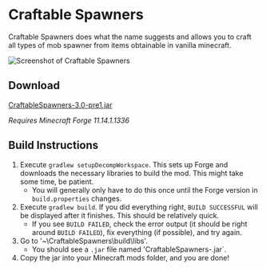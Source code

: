 # Craftable Spawners

Craftable Spawners does what the name suggests and allows you to craft all types of mob spawner from items obtainable in vanilla minecraft.

![Screenshot of Craftable Spawners](http://www.minecraftmods.com/wp-content/uploads/2013/07/craftablespawners1-1024x561.jpg)


## Download

[CraftableSpawners-3.0-pre1.jar](https://github.com/crazysnailboy/Craftable-Spawners/raw/master/builds/1.8/CraftableSpawners-3.0-pre1.jar)

*Requires Minecraft Forge 11.14.1.1336*


## Build Instructions

1. Execute `gradlew setupDecompWorkspace`. This sets up Forge and downloads the necessary libraries to build the mod. This might take some time, be patient.
    * You will generally only have to do this once until the Forge version in `build.properties` changes.
2. Execute `gradlew build`. If you did everything right, `BUILD SUCCESSFUL` will be displayed after it finishes. This should be relatively quick.
    * If you see `BUILD FAILED`, check the error output (it should be right around `BUILD FAILED`), fix everything (if possible), and try again.
3. Go to '~\CraftableSpawners\build\libs'.
    * You should see a `.jar` file named 'CraftableSpawners-<version>.jar`.
4. Copy the jar into your Minecraft mods folder, and you are done!



